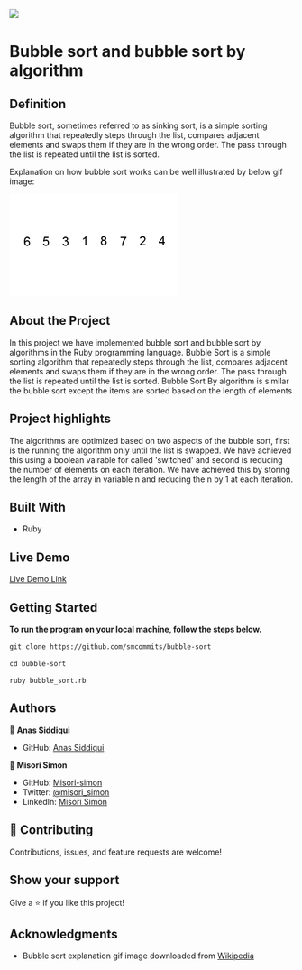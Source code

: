

![](https://img.shields.io/badge/Microverse-blueviolet)

# Bubble sort and bubble sort by algorithm

## Definition

Bubble sort, sometimes referred to as sinking sort, is a simple sorting algorithm that repeatedly steps through the list, compares adjacent elements and swaps them if they are in the wrong order. The pass through the list is repeated until the list is sorted.

Explanation on how bubble sort works can be well illustrated by below gif image:

![Bubble sort explanation](./images/bubble_sort.gif)

## About the Project

In this project we have implemented bubble sort and bubble sort by algorithms in the Ruby programming language. Bubble Sort is a simple sorting algorithm that repeatedly steps through the list, compares adjacent elements and swaps them if they are in the wrong order. The pass through the list is repeated until the list is sorted. Bubble Sort By algorithm is similar the bubble sort except the items are sorted based on the length of elements

## Project highlights

The algorithms are optimized based on two aspects of the bubble sort, first is the running the algorithm only until the list is swapped. We have achieved this using a boolean vairable for called 'switched' and second is reducing the number of elements on each iteration. We have achieved this by storing the length of the array in variable n and reducing the n by 1 at each iteration.

## Built With

- Ruby

## Live Demo

[Live Demo Link](https://repl.it/repls/BeautifulWorthyExperiments#main.rb)


## Getting Started

**To run the program on your local machine, follow the steps below.**

```
git clone https://github.com/smcommits/bubble-sort
```

```
cd bubble-sort
```

```
ruby bubble_sort.rb
```

## Authors

👤 **Anas Siddiqui**

- GitHub: [Anas Siddiqui](https://github.com/smcommits)


👤 **Misori Simon**

  - GitHub: [Misori-simon](https://github.com/Misori-simon/)
  - Twitter: [@misori_simon](https://twitter.com/misori_simon)
  - LinkedIn: [Misori Simon](https://cm.linkedin.com/in/misori-simon-05906219b)

## 🤝 Contributing

Contributions, issues, and feature requests are welcome!

## Show your support

Give a ⭐️ if you like this project!

## Acknowledgments

- Bubble sort explanation gif image downloaded from [Wikipedia](https://upload.wikimedia.org/wikipedia/commons/c/c8/Bubble-sort-example-300px.gif)


